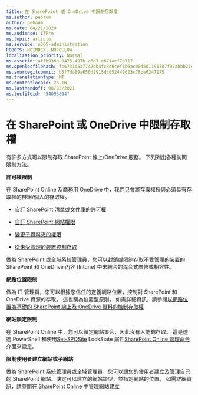 ```yaml
---
title: 在 SharePoint 或 OneDrive 中限制存取權
ms.author: pebaum
author: pebaum
ms.date: 04/21/2020
ms.audience: ITPro
ms.topic: article
ms.service: o365-administration
ROBOTS: NOINDEX, NOFOLLOW
localization_priority: Normal
ms.assetid: af1b936b-0475-497b-a6d3-e671aef7b717
ms.openlocfilehash: fc6731d5a7747bb4fc8d6cef1b6ac0045d11917d7f97abbb21eea9613b1b1aa2
ms.sourcegitcommit: b5f7da89a650d2915dc652449623c78be6247175
ms.translationtype: MT
ms.contentlocale: zh-TW
ms.lasthandoff: 08/05/2021
ms.locfileid: "54093804"
---
```

# <a name="restrict-access-in-sharepoint-or-onedrive"></a>在 SharePoint 或 OneDrive 中限制存取權

有許多方式可以限制存取 SharePoint 線上/OneDrive 服務。 下列列出各種訪問限制方法。 

**許可權限制**

在 SharePoint Online 及商務用 OneDrive 中，我們只會將存取權授與必須具有存取權的群組/個人的存取權。

- [自訂 SharePoint 清單或文件庫的許可權](https://support.office.com/article/Customize-permissions-for-a-SharePoint-list-or-library-02d770f3-59eb-4910-a608-5f84cc297782)

- [自訂 SharePoint 網站權限](https://docs.microsoft.com/sharepoint/customize-sharepoint-site-permissions)

- [變更子資料夾的權限](https://support.office.com/article/Change-the-permissions-on-a-subfolder-5427BD7C-F20A-4F75-8CF2-5359DD45A1A6)

- [從未受管理的裝置控制存取](https://docs.microsoft.com/sharepoint/control-access-from-unmanaged-devices)

做為 SharePoint 或全域系統管理員，您可以封鎖或限制存取不受管理的裝置的 SharePoint 和 OneDrive 內容 (Intune) 中未結合的混合式廣告或相容性。

**網路位置限制**

做為 IT 管理員，您可以根據您信任的定義網路位置，控制對 SharePoint 和 OneDrive 資源的存取。 這也稱為位置型原則。 如需詳細資訊，請參閱[以網路位置為基礎的 SharePoint 線上及 OneDrive 資料的控制存取權](https://docs.microsoft.com/sharepoint/control-access-based-on-network-location)

**網站鎖定限制** 

在 SharePoint Online 中，您可以鎖定網站集合，因此沒有人能夠存取。 這是透過 PowerShell 和使用[Set-SPOSite](https://docs.microsoft.com/powershell/module/sharepoint-online/set-sposite?view=sharepoint-ps) LockState 屬性[SharePoint Online 管理命令](https://docs.microsoft.com/powershell/sharepoint/sharepoint-online/connect-sharepoint-online?view=sharepoint-ps)介面來設定。

**限制使用者建立網站或子網站**

做為 SharePoint 系統管理員或全域管理員，您可以讓您的使用者建立及管理自己的 SharePoint 網站、決定可以建立的網站類型，並指定網站的位置。 如需詳細資訊，請參閱[在 SharePoint Online 中管理網站建立](https://docs.microsoft.com/sharepoint/manage-site-creation)

